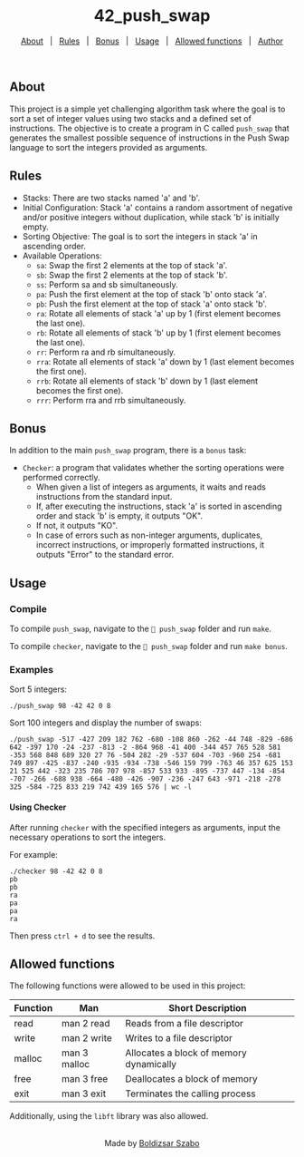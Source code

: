 <h1 align="center">42_push_swap</h1>

<p align="center">
  <a href="#about">About</a> &#xa0; | &#xa0;
  <a href="#rules">Rules</a> &#xa0; | &#xa0;
  <a href="#bonus">Bonus</a> &#xa0; | &#xa0;
  <a href="#usage">Usage</a> &#xa0; | &#xa0;
  <a href="#allowed-functions">Allowed functions</a> &#xa0; | &#xa0;
  <a href="https://github.com/Szabold1" target="_blank">Author</a>
</p>

<br>

## About

This project is a simple yet challenging algorithm task where the goal is to sort a set of integer values using two stacks and a defined set of instructions. The objective is to create a program in C called `push_swap` that generates the smallest possible sequence of instructions in the Push Swap language to sort the integers provided as arguments.

## Rules

- Stacks: There are two stacks named 'a' and 'b'.
- Initial Configuration: Stack 'a' contains a random assortment of negative and/or positive integers without duplication, while stack 'b' is initially empty.
- Sorting Objective: The goal is to sort the integers in stack 'a' in ascending order.
- Available Operations:
  - `sa`: Swap the first 2 elements at the top of stack 'a'.
  - `sb`: Swap the first 2 elements at the top of stack 'b'.
  - `ss`: Perform sa and sb simultaneously.
  - `pa`: Push the first element at the top of stack 'b' onto stack 'a'.
  - `pb`: Push the first element at the top of stack 'a' onto stack 'b'.
  - `ra`: Rotate all elements of stack 'a' up by 1 (first element becomes the last one).
  - `rb`: Rotate all elements of stack 'b' up by 1 (first element becomes the last one).
  - `rr`: Perform ra and rb simultaneously.
  - `rra`: Rotate all elements of stack 'a' down by 1 (last element becomes the first one).
  - `rrb`: Rotate all elements of stack 'b' down by 1 (last element becomes the first one).
  - `rrr`: Perform rra and rrb simultaneously.

## Bonus

In addition to the main `push_swap` program, there is a `bonus` task:

- `Checker`: a program that validates whether the sorting operations were performed correctly.
  - When given a list of integers as arguments, it waits and reads instructions from the standard input.
  - If, after executing the instructions, stack 'a' is sorted in ascending order and stack 'b' is empty, it outputs "OK".
  - If not, it outputs "KO".
  - In case of errors such as non-integer arguments, duplicates, incorrect instructions, or improperly formatted instructions, it outputs "Error" to the standard error.

## Usage

### Compile

To compile `push_swap`, navigate to the `📁 push_swap` folder and run `make`.

To compile `checker`, navigate to the `📁 push_swap` folder and run `make bonus`.

### Examples

Sort 5 integers:

```shell
./push_swap 98 -42 42 0 8
```

Sort 100 integers and display the number of swaps:

```shell
./push_swap -517 -427 209 182 762 -680 -108 860 -262 -44 748 -829 -686 642 -397 170 -24 -237 -813 -2 -864 968 -41 400 -344 457 765 528 581 -353 568 848 689 320 27 76 -504 282 -29 -537 604 -703 -960 254 -681 749 897 -425 -837 -240 -935 -934 -738 -546 159 799 -763 46 357 625 153 21 525 442 -323 235 786 707 978 -857 533 933 -895 -737 447 -134 -854 -707 -266 -688 938 -664 -480 -426 -907 -236 -247 643 -971 -218 -278 325 -584 -725 833 219 742 439 165 576 | wc -l
```

#### Using Checker

After running `checker` with the specified integers as arguments, input the necessary operations to sort the integers.

For example:

```shell
./checker 98 -42 42 0 8
pb
pb
ra
pa
pa
ra
```

Then press `ctrl + d` to see the results.

## Allowed functions

The following functions were allowed to be used in this project:

| **Function** | **Man**      | **Short Description**                   |
| ------------ | ------------ | --------------------------------------- |
| read         | man 2 read   | Reads from a file descriptor            |
| write        | man 2 write  | Writes to a file descriptor             |
| malloc       | man 3 malloc | Allocates a block of memory dynamically |
| free         | man 3 free   | Deallocates a block of memory           |
| exit         | man 3 exit   | Terminates the calling process          |

Additionally, using the `libft` library was also allowed.

<br>

<div align="center">
  Made by <a href="https://github.com/Szabold1" target="_blank">Boldizsar Szabo</a>
</div>
